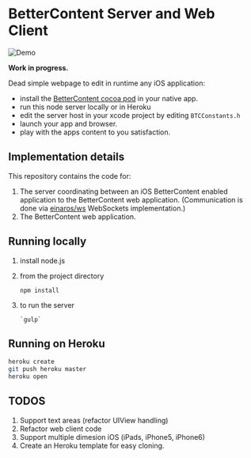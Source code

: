 # BetterContent Server and Web Client

![Demo](invalidate_BetterContentDemo.gif)

__Work in progress.__

Dead simple webpage to edit in runtime any iOS application:
 - install the [BetterContent cocoa pod](https://github.com/gardenofwine/better-content-client-ios) in your native app.
 - run this node server locally or in Heroku
 - edit the server host in your xcode project by editing  `BTCConstants.h` 
 - launch your app and browser.
 - play with the apps content to you satisfaction.

## Implementation details

This repository contains the code for:
 1. The server coordinating between an iOS BetterContent enabled application to the BetterContent web application. (Communication is done via [einaros/ws](http://einaros.github.io/ws/) WebSockets implementation.)
 1. The BetterContent web application.

## Running locally

 1. install node.js
 1. from the project directory
 
     `npm install`
 1. to run the server
 
 		`gulp`

## Running on Heroku

``` bash
heroku create
git push heroku master
heroku open
```

## TODOS

 1. Support text areas (refactor UIView handling)
 1. Refactor web client code
 1. Support multiple dimesion iOS (iPads, iPhone5, iPhone6)
 1. Create an Heroku template for easy cloning.
